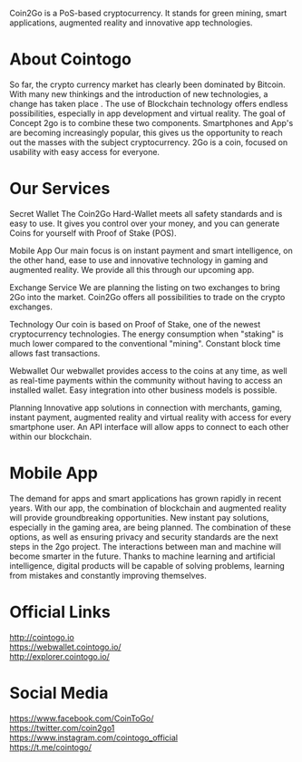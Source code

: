Coin2Go is a PoS-based cryptocurrency.
It stands for green mining, smart applications, augmented reality and innovative app technologies.
                                                               
About Cointogo
===========================

So far, the crypto currency market has clearly been dominated by Bitcoin. With many new thinkings and the introduction of new technologies, a change has taken place . The use of Blockchain technology offers endless possibilities, especially in app development and virtual reality. The goal of Concept 2go is to combine these two components. Smartphones and App's are becoming increasingly popular, this gives us the opportunity to reach out the masses with the subject cryptocurrency. 2Go is a coin, focused on usability with easy access for everyone.

Our Services
===========================

Secret Wallet
The Coin2Go Hard-Wallet meets all safety standards and is easy to use. It gives you control over your money, and you can generate Coins for yourself with Proof of Stake (POS).

Mobile App
Our main focus is on instant payment and smart intelligence, on the other hand, ease to use and innovative technology in gaming and augmented reality. We provide all this through our upcoming app.

Exchange Service
We are planning the listing on two exchanges to bring 2Go into the market. Coin2Go offers all possibilities to trade on the crypto exchanges.

Technology
Our coin is based on Proof of Stake, one of the newest cryptocurrency technologies. The energy consumption when "staking" is much lower compared to the conventional "mining". Constant block time allows fast transactions.

Webwallet
Our webwallet provides access to the coins at any time, as well as real-time payments within the community without having to access an installed wallet. Easy integration into other business models is possible.

Planning
Innovative app solutions in connection with merchants, gaming, instant payment, augmented reality and virtual reality with access for every smartphone user. An API interface will allow apps to connect to each other within our blockchain.


Mobile App
===========================
The demand for apps and smart applications has grown rapidly in recent years. With our app, the combination of blockchain and augmented reality will provide groundbreaking opportunities. New instant pay solutions, especially in the gaming area, are being planned. The combination of these options, as well as ensuring privacy and security standards are the next steps in the 2go project. The interactions between man and machine will become smarter in the future. Thanks to machine learning and artificial intelligence, digital products will be capable of solving problems, learning from mistakes and constantly improving themselves.


Official Links
===========================
http://cointogo.io<br />
https://webwallet.cointogo.io/<br />
http://explorer.cointogo.io/<br />


Social Media
===========================
https://www.facebook.com/CoinToGo/<br />
https://twitter.com/coin2go1<br />
https://www.instagram.com/cointogo_official<br />
https://t.me/cointogo/<br />




